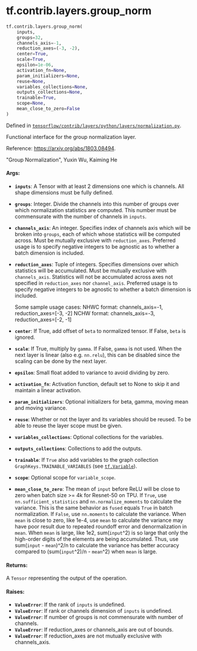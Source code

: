<div itemscope itemtype="http://developers.google.com/ReferenceObject">
<meta itemprop="name" content="tf.contrib.layers.group_norm" />
<meta itemprop="path" content="Stable" />
</div>

# tf.contrib.layers.group_norm

``` python
tf.contrib.layers.group_norm(
    inputs,
    groups=32,
    channels_axis=-1,
    reduction_axes=(-3, -2),
    center=True,
    scale=True,
    epsilon=1e-06,
    activation_fn=None,
    param_initializers=None,
    reuse=None,
    variables_collections=None,
    outputs_collections=None,
    trainable=True,
    scope=None,
    mean_close_to_zero=False
)
```



Defined in [`tensorflow/contrib/layers/python/layers/normalization.py`](/code/stable/tensorflow/contrib/layers/python/layers/normalization.py).

Functional interface for the group normalization layer.

Reference: https://arxiv.org/abs/1803.08494.

  "Group Normalization", Yuxin Wu, Kaiming He

#### Args:

* <b>`inputs`</b>: A Tensor with at least 2 dimensions one which is channels. All
   shape dimensions must be fully defined.
* <b>`groups`</b>: Integer. Divide the channels into this number of groups over which
    normalization statistics are computed. This number must be commensurate
    with the number of channels in `inputs`.
* <b>`channels_axis`</b>: An integer. Specifies index of channels axis which will be
    broken into `groups`, each of which whose statistics will be computed
    across. Must be mutually exclusive with `reduction_axes`. Preferred usage
    is to specify negative integers to be agnostic as to whether a batch
    dimension is included.
* <b>`reduction_axes`</b>: Tuple of integers. Specifies dimensions over which
     statistics will be accumulated. Must be mutually exclusive with
     `channels_axis`. Statistics will not be accumulated across axes not
     specified in `reduction_axes` nor `channel_axis`. Preferred usage is to
     specify negative integers to be agnostic to whether a batch dimension is
     included.

    Some sample usage cases:
      NHWC format: channels_axis=-1, reduction_axes=[-3, -2]
      NCHW format: channels_axis=-3, reduction_axes=[-2, -1]

* <b>`center`</b>: If True, add offset of `beta` to normalized tensor. If False, `beta`
    is ignored.
* <b>`scale`</b>: If True, multiply by `gamma`. If False, `gamma` is
    not used. When the next layer is linear (also e.g. `nn.relu`), this can be
    disabled since the scaling can be done by the next layer.
* <b>`epsilon`</b>: Small float added to variance to avoid dividing by zero.
* <b>`activation_fn`</b>: Activation function, default set to None to skip it and
    maintain a linear activation.
* <b>`param_initializers`</b>: Optional initializers for beta, gamma, moving mean and
    moving variance.
* <b>`reuse`</b>: Whether or not the layer and its variables should be reused. To be
    able to reuse the layer scope must be given.
* <b>`variables_collections`</b>: Optional collections for the variables.
* <b>`outputs_collections`</b>: Collections to add the outputs.
* <b>`trainable`</b>: If `True` also add variables to the graph collection
    `GraphKeys.TRAINABLE_VARIABLES` (see <a href="../../../tf/Variable.md"><code>tf.Variable</code></a>).
* <b>`scope`</b>: Optional scope for `variable_scope`.
* <b>`mean_close_to_zero`</b>: The mean of `input` before ReLU will be close to zero
    when batch size >= 4k for Resnet-50 on TPU. If `True`, use
    `nn.sufficient_statistics` and `nn.normalize_moments` to calculate the
    variance. This is the same behavior as `fused` equals `True` in batch
    normalization. If `False`, use `nn.moments` to calculate the variance.
    When `mean` is close to zero, like 1e-4, use `mean` to calculate the
    variance may have poor result due to repeated roundoff error and
    denormalization in `mean`.  When `mean` is large, like 1e2,
    sum(`input`^2) is so large that only the high-order digits of the elements
    are being accumulated. Thus, use sum(`input` - `mean`)^2/n to calculate
    the variance has better accuracy compared to (sum(`input`^2)/n - `mean`^2)
    when `mean` is large.



#### Returns:

A `Tensor` representing the output of the operation.


#### Raises:

* <b>`ValueError`</b>: If the rank of `inputs` is undefined.
* <b>`ValueError`</b>: If rank or channels dimension of `inputs` is undefined.
* <b>`ValueError`</b>: If number of groups is not commensurate with number of channels.
* <b>`ValueError`</b>: If reduction_axes or channels_axis are out of bounds.
* <b>`ValueError`</b>: If reduction_axes are not mutually exclusive with channels_axis.